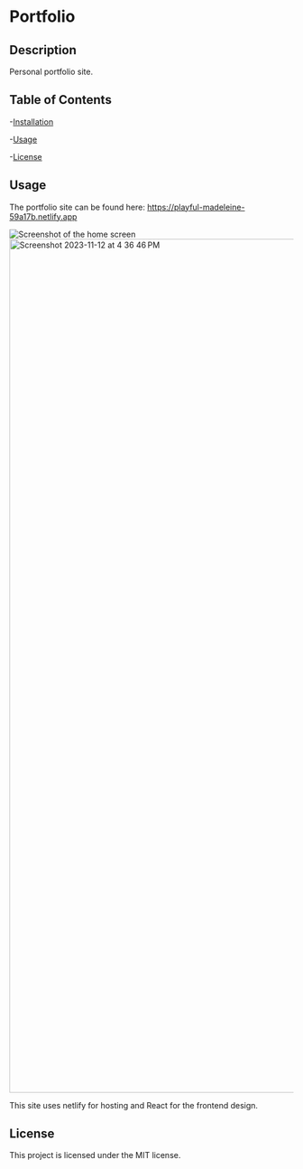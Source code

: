 # Portfolio

## Description

Personal portfolio site.

## Table of Contents

-[Installation](#installation)

-[Usage](#usage)

-[License](#license)




## Usage

The portfolio site can be found here: https://playful-madeleine-59a17b.netlify.app



![Screenshot of the home screen]()<img width="1512" alt="Screenshot 2023-11-12 at 4 36 46 PM" src="https://github.com/brycehadl/netlify-test/assets/133932050/d7092f76-7d98-45e0-98ef-86ee6a8d4d6d">




This site uses netlify for hosting and React for the frontend design.



## License

This project is licensed under the MIT license.

